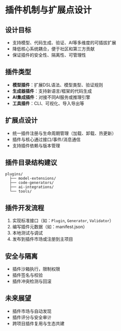 # 插件机制与扩展点设计

## 设计目标

- 支持模型、代码生成、验证、AI等多维度的可插拔扩展
- 降低核心系统耦合，便于社区和第三方贡献
- 保证插件的安全性、隔离性、可管理性

## 插件类型

- **模型插件**：扩展DSL语法、模型类型、验证规则
- **生成器插件**：支持新语言/框架的代码生成
- **AI集成插件**：对接不同AI服务或推理引擎
- **工具插件**：CLI、可视化、导入导出等

## 扩展点设计

- 统一插件注册与生命周期管理（加载、卸载、热更新）
- 插件与核心通过接口/事件/消息通信
- 支持插件依赖与版本管理

## 插件目录结构建议

```text
plugins/
  ├── model-extensions/
  ├── code-generators/
  ├── ai-integrations/
  └── tools/
```

## 插件开发流程

1. 实现标准接口（如：`Plugin`, `Generator`, `Validator`）
2. 编写插件元数据（如：manifest.json）
3. 本地测试与调试
4. 发布到插件市场或注册到主项目

## 安全与隔离

- 插件沙箱执行，限制权限
- 插件签名与校验
- 插件冲突检测与回滚

## 未来展望

- 插件市场与自动发现
- 插件评分与安全审计
- 跨项目插件复用与生态共建
